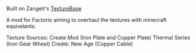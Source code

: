 Built on Zangeti's [TextureBase](https://github.com/Zangeti/TextureBase)

A mod for Factorio aiming to overhaul the textures with minecraft equivelants.

Texture Sources:
Create Mod (Iron Plate and Copper Plate)
Thermal Series (Iron Gear Wheel)
Create: New Age (Copper Cable)
